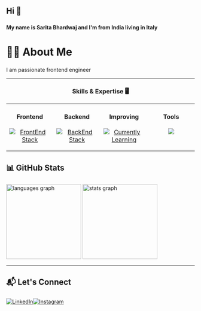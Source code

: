 
<h2 align="left">Hi 👋</h2>

###

<h4 align="left">My name is Sarita Bhardwaj and I'm from India living in Italy</h4>

###

# 👨‍💻 About Me
###

<p align="left">I am passionate frontend engineer </p>

---
<div align="center">

### Skills & Expertise 🖥️

<table border="0"><tr>
<td valign="top" width="25%">
<h4 align="center">Frontend</h4>
<p align="center">
    <a href="https://skillicons.dev">
        <img src="https://skillicons.dev/icons?i=html,css,tailwind,typescript,react,angular&perline=4" alt="FrontEnd Stack">
    </a>
</p>
</td>

<td valign="top" width="25%">
<h4 align="center">Backend</h4>
<p align="center">
    <a href="https://skillicons.dev">
        <img src="https://skillicons.dev/icons?i=nodejs,express,mongodb&perline=4" alt="BackEnd Stack">
    </a>
</p>
</td>
<td valign="top" width="25%">
<h4 align="center">Improving</h4>
<p align="center">
    <a href="https://skillicons.dev">
        <img src="https://skillicons.dev/icons?i=php,java,spring,postgres,mysql,python,cypress,nextjs&perline=4" alt="Currently Learning">
    </a>
</p>
</td>

<td valign="top" width="25%">
  <h4 align="center">Tools</h4>
  <p align="center">
  <a href="https://skillicons.dev">
    <img src="https://skillicons.dev/icons?i=ps,figma,vscode,git,jest,azure,agile&perline=4" />
  </a>
</p></td></tr></table>
</div>




## 📊 GitHub Stats

###


  <div align="left">
     <img src="https://github-readme-stats.vercel.app/api/top-langs?username=sarita82225&locale=en&hide_title=false&layout=compact&card_width=320&langs_count=5&theme=dracula&hide_border=false" height="200"  alt="languages graph"  />
      
  <img src="https://github-readme-stats.vercel.app/api?username=sarita82225&hide_title=false&hide_rank=false&show_icons=true&include_all_commits=true&count_private=true&disable_animations=false&theme=dracula&locale=en&hide_border=false" height="200" alt="stats graph"  />
    
</div>

---

###


## 📬 Let's Connect

###

###

[![LinkedIn](https://img.shields.io/badge/LinkedIn-%230077B5.svg?logo=linkedin&logoColor=white)](https://www.linkedin.com/in/sb825/)[![Instagram](https://img.shields.io/badge/Instagram-%23E4405F.svg?logo=Instagram&logoColor=white)](https://www.instagram.com/sarita.bhardwaj2/?next=%2F&hl=en)




###




